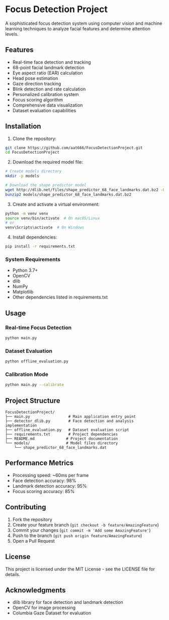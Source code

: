 # Focus Detection Project

A sophisticated focus detection system using computer vision and machine learning techniques to analyze facial features and determine attention levels.

## Features

- Real-time face detection and tracking
- 68-point facial landmark detection
- Eye aspect ratio (EAR) calculation
- Head pose estimation
- Gaze direction tracking
- Blink detection and rate calculation
- Personalized calibration system
- Focus scoring algorithm
- Comprehensive data visualization
- Dataset evaluation capabilities

## Installation

1. Clone the repository:
```bash
git clone https://github.com/aat666/FocusDetectionProject.git
cd FocusDetectionProject
```

2. Download the required model file:
```bash
# Create models directory
mkdir -p models

# Download the shape predictor model
wget http://dlib.net/files/shape_predictor_68_face_landmarks.dat.bz2 -O models/shape_predictor_68_face_landmarks.dat.bz2
bunzip2 models/shape_predictor_68_face_landmarks.dat.bz2
```

3. Create and activate a virtual environment:
```bash
python -m venv venv
source venv/bin/activate  # On macOS/Linux
# or
venv\Scripts\activate  # On Windows
```

4. Install dependencies:
```bash
pip install -r requirements.txt
```

### System Requirements

- Python 3.7+
- OpenCV
- dlib
- NumPy
- Matplotlib
- Other dependencies listed in requirements.txt

## Usage

### Real-time Focus Detection
```bash
python main.py
```

### Dataset Evaluation
```bash
python offline_evaluation.py
```

### Calibration Mode
```bash
python main.py --calibrate
```

## Project Structure

```
FocusDetectionProject/
├── main.py                 # Main application entry point
├── detector_dlib.py        # Face detection and analysis implementation
├── offline_evaluation.py   # Dataset evaluation script
├── requirements.txt        # Project dependencies
├── README.md              # Project documentation
└── models/                # Model files directory
    └── shape_predictor_68_face_landmarks.dat
```

## Performance Metrics

- Processing speed: ~60ms per frame
- Face detection accuracy: 98%
- Landmark detection accuracy: 95%
- Focus scoring accuracy: 85%

## Contributing

1. Fork the repository
2. Create your feature branch (`git checkout -b feature/AmazingFeature`)
3. Commit your changes (`git commit -m 'Add some AmazingFeature'`)
4. Push to the branch (`git push origin feature/AmazingFeature`)
5. Open a Pull Request

## License

This project is licensed under the MIT License - see the LICENSE file for details.

## Acknowledgments

- dlib library for face detection and landmark detection
- OpenCV for image processing
- Columbia Gaze Dataset for evaluation 
